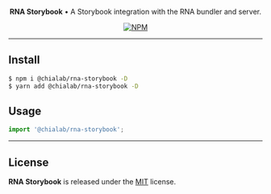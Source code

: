 <p align="center">
    <strong>RNA Storybook</strong> • A Storybook integration with the RNA bundler and server.
</p>

<p align="center">
    <a href="https://www.npmjs.com/package/@chialab/rna-storybook"><img alt="NPM" src="https://img.shields.io/npm/v/@chialab/rna-storybook.svg?style=flat-square"></a>
</p>

---

## Install

```sh
$ npm i @chialab/rna-storybook -D
$ yarn add @chialab/rna-storybook -D
```

## Usage

```js
import '@chialab/rna-storybook';

```

---

## License

**RNA Storybook** is released under the [MIT](https://github.com/chialab/rna/blob/main/packages/rna-storybook/LICENSE) license.
